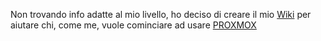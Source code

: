 Non trovando info adatte al mio livello, ho deciso di creare il mio [Wiki](https://github.com/Giancky79/proxmox/wiki) per aiutare chi, come me, vuole cominciare ad usare [PROXMOX](https://www.proxmox.com/en/)
